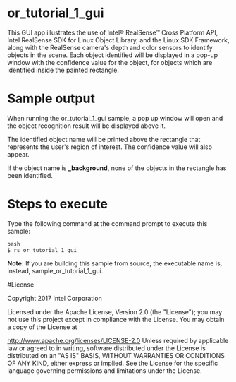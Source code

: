 # or_tutorial_1_gui

This GUI app illustrates the use of Intel® RealSense™ Cross Platform API, Intel RealSense SDK for Linux Object Library, and the Linux SDK Framework, along with the RealSense camera's depth and color sensors to identify objects in the scene. Each object identified will be displayed in a pop-up window with the confidence value for the object, for objects which are identified inside the painted rectangle.


# Sample output


When running the or_tutorial_1_gui sample, a pop up window will open and the object recognition result will be displayed above it.

The identified object name will be printed above the rectangle that represents the user's region of interest.
The confidence value will also appear.

If the object name is **_background**, none of the objects in the rectangle has been identified. 


# Steps to execute

Type the following command at the command prompt to execute this sample:

```
bash
$ rs_or_tutorial_1_gui
```
**Note:** If you are building this sample from source, the executable name is, instead, sample_or_tutorial_1_gui.

#License

Copyright 2017 Intel Corporation

Licensed under the Apache License, Version 2.0 (the "License"); you may not use this project except in compliance with the License. You may obtain a copy of the License at

http://www.apache.org/licenses/LICENSE-2.0 Unless required by applicable law or agreed to in writing, software distributed under the License is distributed on an "AS IS" BASIS, WITHOUT WARRANTIES OR CONDITIONS OF ANY KIND, either express or implied. See the License for the specific language governing permissions and limitations under the License.
